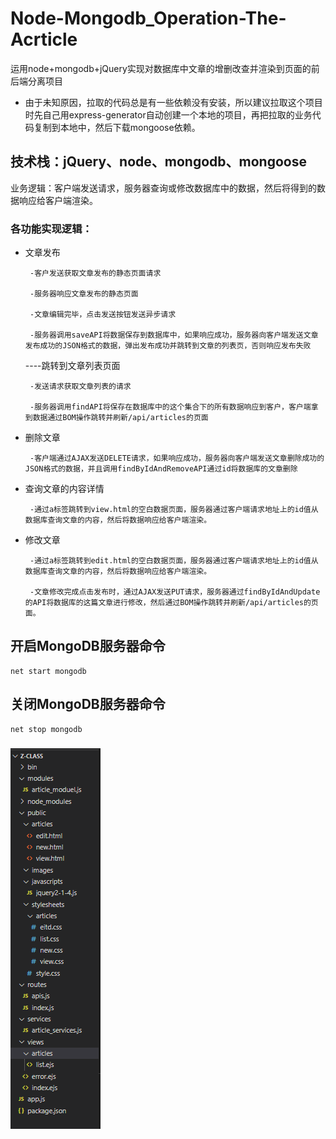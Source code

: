 # Node-Mongodb_Operation-The-Acrticle
运用node+mongodb+jQuery实现对数据库中文章的增删改查并渲染到页面的前后端分离项目

 - 由于未知原因，拉取的代码总是有一些依赖没有安装，所以建议拉取这个项目时先自己用express-generator自动创建一个本地的项目，再把拉取的业务代码复制到本地中，然后下载mongoose依赖。

## 技术栈：jQuery、node、mongodb、mongoose

业务逻辑：客户端发送请求，服务器查询或修改数据库中的数据，然后将得到的数据响应给客户端渲染。


### 各功能实现逻辑：
 - 文章发布
        
        -客户发送获取文章发布的静态页面请求

        -服务器响应文章发布的静态页面   

        -文章编辑完毕，点击发送按钮发送异步请求

        -服务器调用saveAPI将数据保存到数据库中，如果响应成功，服务器向客户端发送文章发布成功的JSON格式的数据，弹出发布成功并跳转到文章的列表页，否则响应发布失败
		
	----跳转到文章列表页面

		-发送请求获取文章列表的请求

	  	-服务器调用findAPI将保存在数据库中的这个集合下的所有数据响应到客户，客户端拿到数据通过BOM操作跳转并刷新/api/articles的页面
	  	
 - 删除文章

        -客户端通过AJAX发送DELETE请求，如果响应成功，服务器向客户端发送文章删除成功的JSON格式的数据，并且调用findByIdAndRemoveAPI通过id将数据库的文章删除
  	 
 - 查询文章的内容详情

  	    -通过a标签跳转到view.html的空白数据页面，服务器通过客户端请求地址上的id值从数据库查询文章的内容，然后将数据响应给客户端渲染。
  
 - 修改文章

  	    -通过a标签跳转到edit.html的空白数据页面，服务器通过客户端请求地址上的id值从数据库查询文章的内容，然后将数据响应给客户端渲染。

  	    -文章修改完成点击发布时，通过AJAX发送PUT请求，服务器通过findByIdAndUpdate的API将数据库的这篇文章进行修改，然后通过BOM操作跳转并刷新/api/articles的页面。



## 开启MongoDB服务器命令
    net start mongodb

## 关闭MongoDB服务器命令
    net stop mongodb


### 
![文件的排布](img/list.PNG)